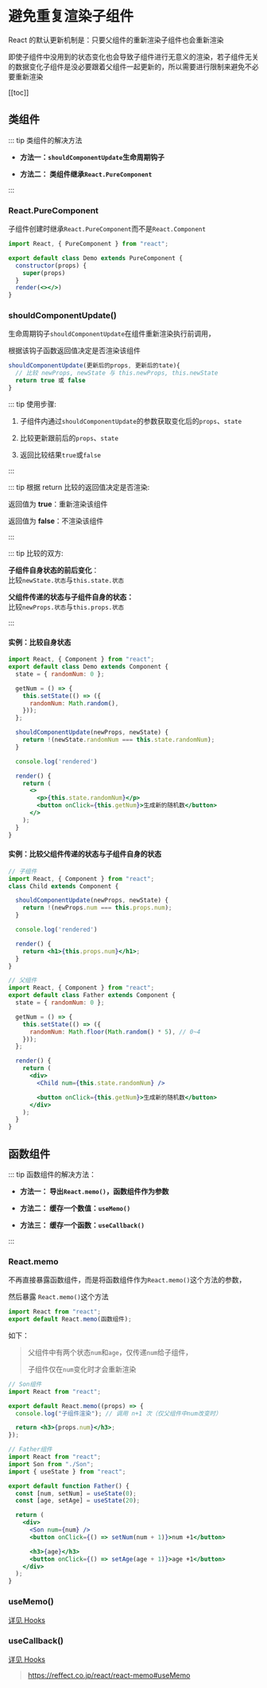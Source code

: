 # 避免重复渲染子组件

React 的默认更新机制是：只要父组件的重新渲染子组件也会重新渲染

即使子组件中没用到的状态变化也会导致子组件进行无意义的渲染，若子组件无关的数据变化子组件是没必要跟着父组件一起更新的，所以需要进行限制来避免不必要重新渲染

[[toc]]

## 类组件

::: tip 类组件的解决方法

- **方法一：`shouldComponentUpdate`生命周期钩子**

- **方法二： 类组件继承`React.PureComponent`**

:::

### React.PureComponent

子组件创建时继承`React.PureComponent`而不是`React.Component`

```jsx
import React, { PureComponent } from "react";

export default class Demo extends PureComponent {
  constructor(props) {
    super(props)
  }
  render(<></>)
}
```

### shouldComponentUpdate()

生命周期钩子`shouldComponentUpdate`在组件重新渲染执行前调用，

根据该钩子函数返回值决定是否渲染该组件

```jsx
shouldComponentUpdate(更新后的props, 更新后的tate){
  // 比较 newProps, newState 与 this.newProps, this.newState
  return true 或 false
}
```

::: tip 使用步骤:

1. 子组件内通过`shouldComponentUpdate`的参数获取变化后的`props`、`state`

2. 比较更新跟前后的`props`、`state`

3. 返回比较结果`true`或`false`

:::

::: tip 根据 return 比较的返回值决定是否渲染:

返回值为 **true**：重新渲染该组件

返回值为 **false**：不渲染该组件

:::

::: tip 比较的双方:

**子组件自身状态的前后变化**：<br/>
比较`newState.状态`与`this.state.状态`

**父组件传递的状态与子组件自身的状态：**<br/>
比较`newProps.状态`与`this.props.状态`

:::

#### 实例：比较自身状态

```jsx
import React, { Component } from "react";
export default class Demo extends Component {
  state = { randomNum: 0 };

  getNum = () => {
    this.setState(() => ({
      randomNum: Math.random(),
    }));
  };

  shouldComponentUpdate(newProps, newState) {
    return !(newState.randomNum === this.state.randomNum);
  }

  console.log('rendered')

  render() {
    return (
      <>
        <p>{this.state.randomNum}</p>
        <button onClick={this.getNum}>生成新的随机数</button>
      </>
    );
  }
}
```

#### 实例：比较父组件传递的状态与子组件自身的状态

```jsx
// 子组件
import React, { Component } from "react";
class Child extends Component {

  shouldComponentUpdate(newProps, newState) {
    return !(newProps.num === this.props.num);
  }

  console.log('rendered')

  render() {
    return <h1>{this.props.num}</h1>;
  }
}
```

```jsx
// 父组件
import React, { Component } from "react";
export default class Father extends Component {
  state = { randomNum: 0 };

  getNum = () => {
    this.setState(() => ({
      randomNum: Math.floor(Math.random() * 5), // 0~4
    }));
  };

  render() {
    return (
      <div>
        <Child num={this.state.randomNum} />

        <button onClick={this.getNum}>生成新的随机数</button>
      </div>
    );
  }
}
```

## 函数组件

::: tip 函数组件的解决方法：

- **方法一： 导出`React.memo()`，函数组件作为参数**

- **方法二： 缓存一个数值：`useMemo()`**

- **方法三： 缓存一个函数：`useCallback()`**

:::

### React.memo

不再直接暴露函数组件，而是将函数组件作为`React.memo()`这个方法的参数，

然后暴露 `React.memo()`这个方法

```jsx
import React from "react";
export default React.memo(函数组件);
```

如下：

> 父组件中有两个状态`num`和`age`，仅传递`num`给子组件，
>
> 子组件仅在`num`变化时才会重新渲染

```jsx
// Son组件
import React from "react";

export default React.memo((props) => {
  console.log("子组件渲染"); // 调用 n+1 次（仅父组件中num改变时）

  return <h3>{props.num}</h3>;
});
```

```jsx
// Father组件
import React from "react";
import Son from "./Son";
import { useState } from "react";

export default function Father() {
  const [num, setNum] = useState(0);
  const [age, setAge] = useState(20);

  return (
    <div>
      <Son num={num} />
      <button onClick={() => setNum(num + 1)}>num +1</button>

      <h3>{age}</h3>
      <button onClick={() => setAge(age + 1)}>age +1</button>
    </div>
  );
}
```

### useMemo()

[详见 Hooks](../Components/Hooks/Hooks.md#usememo)

### useCallback()

[详见 Hooks](../Components/Hooks/Hooks.md#usecallback)

> https://reffect.co.jp/react/react-memo#useMemo
